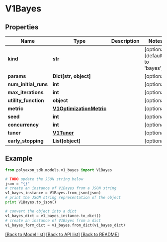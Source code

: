 # V1Bayes


## Properties
Name | Type | Description | Notes
------------ | ------------- | ------------- | -------------
**kind** | **str** |  | [optional] [default to 'bayes']
**params** | **Dict[str, object]** |  | [optional] 
**num_initial_runs** | **int** |  | [optional] 
**max_iterations** | **int** |  | [optional] 
**utility_function** | **object** |  | [optional] 
**metric** | [**V1OptimizationMetric**](V1OptimizationMetric.md) |  | [optional] 
**seed** | **int** |  | [optional] 
**concurrency** | **int** |  | [optional] 
**tuner** | [**V1Tuner**](V1Tuner.md) |  | [optional] 
**early_stopping** | **List[object]** |  | [optional] 

## Example

```python
from polyaxon_sdk.models.v1_bayes import V1Bayes

# TODO update the JSON string below
json = "{}"
# create an instance of V1Bayes from a JSON string
v1_bayes_instance = V1Bayes.from_json(json)
# print the JSON string representation of the object
print V1Bayes.to_json()

# convert the object into a dict
v1_bayes_dict = v1_bayes_instance.to_dict()
# create an instance of V1Bayes from a dict
v1_bayes_form_dict = v1_bayes.from_dict(v1_bayes_dict)
```
[[Back to Model list]](../README.md#documentation-for-models) [[Back to API list]](../README.md#documentation-for-api-endpoints) [[Back to README]](../README.md)


